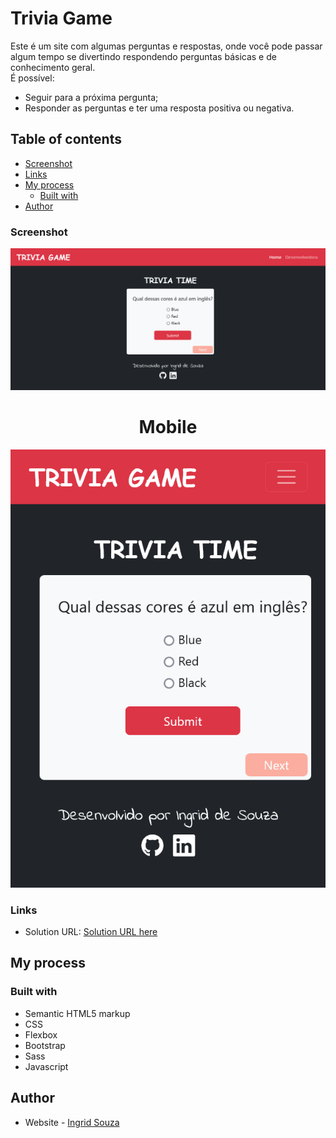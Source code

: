 # Trivia Game

Este é um site com algumas perguntas e respostas, onde você pode passar algum tempo se divertindo respondendo perguntas básicas e de conhecimento geral.
<br>
É possível:

- Seguir para a próxima pergunta;
- Responder as perguntas e ter uma resposta positiva ou negativa.

## Table of contents

- [Screenshot](#screenshot)
- [Links](#links)
- [My process](#my-process)
  - [Built with](#built-with)
- [Author](#author)

### Screenshot

![](./assets/imagens/tg.png)
<h1 style="text-align: center;">Mobile</h1>

![](./assets/imagens/tg_cel.png)

### Links

- Solution URL: [Solution URL here](https://ingridssilveira.github.io/trivia-game/)

## My process

### Built with

- Semantic HTML5 markup
- CSS
- Flexbox
- Bootstrap
- Sass
- Javascript

## Author

- Website - [Ingrid Souza](https://ingridssilveira.github.io/IngridSouza/)
